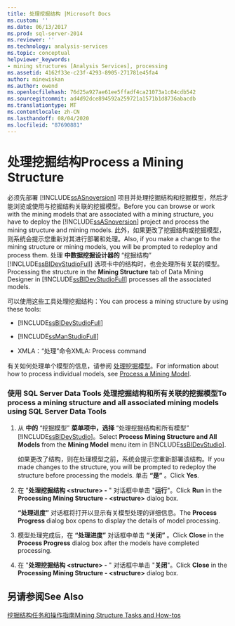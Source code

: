 ```yaml
---
title: 处理挖掘结构 |Microsoft Docs
ms.custom: ''
ms.date: 06/13/2017
ms.prod: sql-server-2014
ms.reviewer: ''
ms.technology: analysis-services
ms.topic: conceptual
helpviewer_keywords:
- mining structures [Analysis Services], processing
ms.assetid: 4162f33e-c23f-4293-8905-271781e45fa4
author: minewiskan
ms.author: owend
ms.openlocfilehash: 76d25a927ae61ee5ffadf4ca21073a1c04cdb542
ms.sourcegitcommit: ad4d92dce894592a259721a1571b1d8736abacdb
ms.translationtype: MT
ms.contentlocale: zh-CN
ms.lasthandoff: 08/04/2020
ms.locfileid: "87690881"
---
```

# <a name="process-a-mining-structure"></a><span data-ttu-id="0725a-102">处理挖掘结构</span><span class="sxs-lookup"><span data-stu-id="0725a-102">Process a Mining Structure</span></span>
  <span data-ttu-id="0725a-103">必须先部署 [!INCLUDE[ssASnoversion](../../includes/ssasnoversion-md.md)] 项目并处理挖掘结构和挖掘模型，然后才能浏览或使用与挖掘结构关联的挖掘模型。</span><span class="sxs-lookup"><span data-stu-id="0725a-103">Before you can browse or work with the mining models that are associated with a mining structure, you have to deploy the [!INCLUDE[ssASnoversion](../../includes/ssasnoversion-md.md)] project and process the mining structure and mining models.</span></span> <span data-ttu-id="0725a-104">此外，如果更改了挖掘结构或挖掘模型，则系统会提示您重新对其进行部署和处理。</span><span class="sxs-lookup"><span data-stu-id="0725a-104">Also, if you make a change to the mining structure or mining models, you will be prompted to redeploy and process them.</span></span> <span data-ttu-id="0725a-105">处理 **中数据挖掘设计器的** “挖掘结构” [!INCLUDE[ssBIDevStudioFull](../../includes/ssbidevstudiofull-md.md)] 选项卡中的结构时，也会处理所有关联的模型。</span><span class="sxs-lookup"><span data-stu-id="0725a-105">Processing the structure in the **Mining Structure** tab of Data Mining Designer in [!INCLUDE[ssBIDevStudioFull](../../includes/ssbidevstudiofull-md.md)] processes all the associated models.</span></span>  
  
 <span data-ttu-id="0725a-106">可以使用这些工具处理挖掘结构：</span><span class="sxs-lookup"><span data-stu-id="0725a-106">You can process a mining structure by using these tools:</span></span>  
  
-   [!INCLUDE[ssBIDevStudioFull](../../includes/ssbidevstudiofull-md.md)]  
  
-   [!INCLUDE[ssManStudioFull](../../includes/ssmanstudiofull-md.md)]  
  
-   <span data-ttu-id="0725a-107">XMLA：“处理”命令</span><span class="sxs-lookup"><span data-stu-id="0725a-107">XMLA: Process command</span></span>  
  
 <span data-ttu-id="0725a-108">有关如何处理单个模型的信息，请参阅 [处理挖掘模型](process-a-mining-model.md)。</span><span class="sxs-lookup"><span data-stu-id="0725a-108">For information about how to process individual models, see [Process a Mining Model](process-a-mining-model.md).</span></span>  
  
### <a name="to-process-a-mining-structure-and-all-associated-mining-models-using-sql-server-data-tools"></a><span data-ttu-id="0725a-109">使用 SQL Server Data Tools 处理挖掘结构和所有关联的挖掘模型</span><span class="sxs-lookup"><span data-stu-id="0725a-109">To process a mining structure and all associated mining models using SQL Server Data Tools</span></span>  
  
1.  <span data-ttu-id="0725a-110">从 **中的** “挖掘模型” **菜单项中，选择** “处理挖掘结构和所有模型” [!INCLUDE[ssBIDevStudio](../../includes/ssbidevstudio-md.md)]。</span><span class="sxs-lookup"><span data-stu-id="0725a-110">Select **Process Mining Structure and All Models** from the **Mining Model** menu item in [!INCLUDE[ssBIDevStudio](../../includes/ssbidevstudio-md.md)].</span></span>  
  
     <span data-ttu-id="0725a-111">如果更改了结构，则在处理模型之前，系统会提示您重新部署该结构。</span><span class="sxs-lookup"><span data-stu-id="0725a-111">If you made changes to the structure, you will be prompted to redeploy the structure before processing the models.</span></span> <span data-ttu-id="0725a-112">单击 **“是”** 。</span><span class="sxs-lookup"><span data-stu-id="0725a-112">Click **Yes**.</span></span>  
  
2.  <span data-ttu-id="0725a-113">在 "**处理挖掘结构 \<structure> -** " 对话框中单击 "**运行**"。</span><span class="sxs-lookup"><span data-stu-id="0725a-113">Click **Run** in the **Processing Mining Structure - \<structure>** dialog box.</span></span>  
  
     <span data-ttu-id="0725a-114">**“处理进度”** 对话框将打开以显示有关模型处理的详细信息。</span><span class="sxs-lookup"><span data-stu-id="0725a-114">The **Process Progress** dialog box opens to display the details of model processing.</span></span>  
  
3.  <span data-ttu-id="0725a-115">模型处理完成后，在 **“处理进度”** 对话框中单击 **“关闭”** 。</span><span class="sxs-lookup"><span data-stu-id="0725a-115">Click **Close** in the **Process Progress** dialog box after the models have completed processing.</span></span>  
  
4.  <span data-ttu-id="0725a-116">在 "**处理挖掘结构 \<structure> -** " 对话框中单击 "**关闭**"。</span><span class="sxs-lookup"><span data-stu-id="0725a-116">Click **Close** in the **Processing Mining Structure - \<structure>** dialog box.</span></span>  
  
## <a name="see-also"></a><span data-ttu-id="0725a-117">另请参阅</span><span class="sxs-lookup"><span data-stu-id="0725a-117">See Also</span></span>  
 [<span data-ttu-id="0725a-118">挖掘结构任务和操作指南</span><span class="sxs-lookup"><span data-stu-id="0725a-118">Mining Structure Tasks and How-tos</span></span>](mining-structure-tasks-and-how-tos.md)  
  
  
